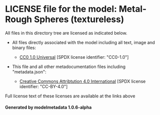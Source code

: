 # LICENSE file for the model: Metal-Rough Spheres (textureless)

All files in this directory tree are licensed as indicated below.

* All files directly associated with the model including all text, image and binary files:

  * [CC0 1.0 Universal]("https://creativecommons.org/publicdomain/zero/1.0/legalcode") [SPDX license identifier: "CC0-1.0"]

* This file and all other metadocumentation files including "metadata.json":

  * [Creative Commons Attribtution 4.0 International]("https://creativecommons.org/licenses/by/4.0/legalcode") [SPDX license identifier: "CC-BY-4.0"]

Full license text of these licenses are available at the links above

#### Generated by modelmetadata 1.0.6-alpha